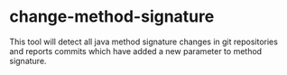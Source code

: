 # change-method-signature
This tool will detect all java method signature changes in git repositories and reports commits which have added a new parameter to method signature.
